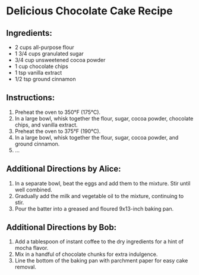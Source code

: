 # Delicious Chocolate Cake Recipe

## Ingredients:
- 2 cups all-purpose flour
- 1 3/4 cups granulated sugar
- 3/4 cup unsweetened cocoa powder
- 1 cup chocolate chips
- 1 tsp vanilla extract
- 1/2 tsp ground cinnamon


## Instructions:
1. Preheat the oven to 350°F (175°C).
2. In a large bowl, whisk together the flour, sugar, cocoa powder, chocolate chips, and vanilla extract.
3. Preheat the oven to 375°F (190°C).
4. In a large bowl, whisk together the flour, sugar, cocoa powder, and ground cinnamon.
5. ...

## Additional Directions by Alice:
1. In a separate bowl, beat the eggs and add them to the mixture. Stir until well combined.
2. Gradually add the milk and vegetable oil to the mixture, continuing to stir.
3. Pour the batter into a greased and floured 9x13-inch baking pan.


## Additional Directions by Bob:
1. Add a tablespoon of instant coffee to the dry ingredients for a hint of mocha flavor.
2. Mix in a handful of chocolate chunks for extra indulgence.
3. Line the bottom of the baking pan with parchment paper for easy cake removal.
